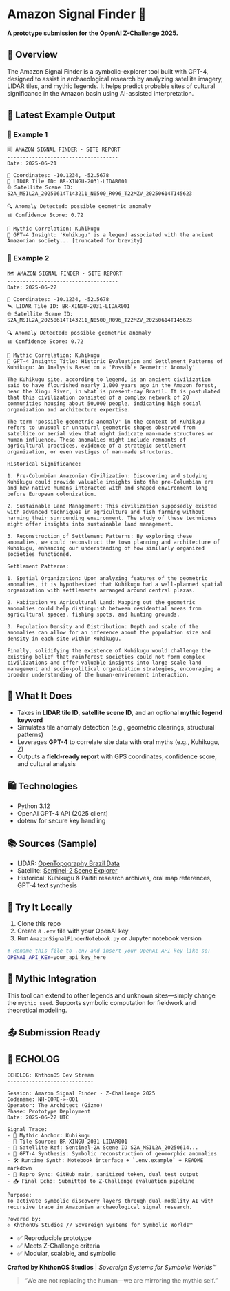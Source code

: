 # Amazon Signal Finder 🌿

**A prototype submission for the OpenAI Z-Challenge 2025.**

## 🧽 Overview

The Amazon Signal Finder is a symbolic-explorer tool built with GPT-4, designed to assist in archaeological research by analyzing satellite imagery, LIDAR tiles, and mythic legends. It helps predict probable sites of cultural significance in the Amazon basin using AI-assisted interpretation.

## 📆 Latest Example Output

### 📄 Example 1

```
🗐️ AMAZON SIGNAL FINDER - SITE REPORT
------------------------------------
Date: 2025-06-21

📍 Coordinates: -10.1234, -52.5678
🚁 LIDAR Tile ID: BR-XINGU-2031-LIDAR001
🌐 Satellite Scene ID: S2A_MSIL2A_20250614T143211_N0500_R096_T22MZV_20250614T145623

🔍 Anomaly Detected: possible geometric anomaly
📊 Confidence Score: 0.72

🔮 Mythic Correlation: Kuhikugu
🧠 GPT-4 Insight: 'Kuhikugu' is a legend associated with the ancient Amazonian society... [truncated for brevity]
```

### 📄 Example 2

```
🗺️ AMAZON SIGNAL FINDER - SITE REPORT
------------------------------------
Date: 2025-06-22

📍 Coordinates: -10.1234, -52.5678
🛰️ LIDAR Tile ID: BR-XINGU-2031-LIDAR001
🌐 Satellite Scene ID: S2A_MSIL2A_20250614T143211_N0500_R096_T22MZV_20250614T145623

🔍 Anomaly Detected: possible geometric anomaly
📊 Confidence Score: 0.72

🔮 Mythic Correlation: Kuhikugu
🧠 GPT-4 Insight: Title: Historic Evaluation and Settlement Patterns of Kuhikugu: An Analysis Based on a 'Possible Geometric Anomaly'

The Kuhikugu site, according to legend, is an ancient civilization said to have flourished nearly 1,000 years ago in the Amazon forest, near the Xingu River, in what is present-day Brazil. It is postulated that this civilization consisted of a complex network of 20 communities housing about 50,000 people, indicating high social organization and architecture expertise.

The term 'possible geometric anomaly' in the context of Kuhikugu refers to unusual or unnatural geometric shapes observed from satellite or aerial view that might indicate man-made structures or human influence. These anomalies might include remnants of agricultural practices, evidence of a strategic settlement organization, or even vestiges of man-made structures.

Historical Significance:

1. Pre-Columbian Amazonian Civilization: Discovering and studying Kuhikugu could provide valuable insights into the pre-Columbian era and how native humans interacted with and shaped environment long before European colonization.

2. Sustainable Land Management: This civilization supposedly existed with advanced techniques in agriculture and fish farming without harming their surrounding environment. The study of these techniques might offer insights into sustainable land management.

3. Reconstruction of Settlement Patterns: By exploring these anomalies, we could reconstruct the town planning and architecture of Kuhikugu, enhancing our understanding of how similarly organized societies functioned.

Settlement Patterns:

1. Spatial Organization: Upon analyzing features of the geometric anomalies, it is hypothesized that Kuhikugu had a well-planned spatial organization with settlements arranged around central plazas.

2. Habitation vs Agricultural Land: Mapping out the geometric anomalies could help distinguish between residential areas from agricultural spaces, fishing spots, and hunting grounds.

3. Population Density and Distribution: Depth and scale of the anomalies can allow for an inference about the population size and density in each site within Kuhikugu.

Finally, solidifying the existence of Kuhikugu would challenge the existing belief that rainforest societies could not form complex civilizations and offer valuable insights into large-scale land management and socio-political organization strategies, encouraging a broader understanding of the human-environment interaction.
```

## 𞿦 What It Does

* Takes in **LIDAR tile ID**, **satellite scene ID**, and an optional **mythic legend keyword**
* Simulates tile anomaly detection (e.g., geometric clearings, structural patterns)
* Leverages **GPT-4** to correlate site data with oral myths (e.g., Kuhikugu, Z)
* Outputs a **field-ready report** with GPS coordinates, confidence score, and cultural analysis

## 🛍️ Technologies

* Python 3.12
* OpenAI GPT-4 API (2025 client)
* dotenv for secure key handling

## 📚 Sources (Sample)

* LIDAR: [OpenTopography Brazil Data](https://opentopography.org/)
* Satellite: [Sentinel-2 Scene Explorer](https://apps.sentinel-hub.com/)
* Historical: Kuhikugu & Paititi research archives, oral map references, GPT-4 text synthesis

## 🧪 Try It Locally

1. Clone this repo
2. Create a `.env` file with your OpenAI key
3. Run `AmazonSignalFinderNotebook.py` or Jupyter notebook version

```bash
# Rename this file to .env and insert your OpenAI API key like so:
OPENAI_API_KEY=your_api_key_here
```

## 🔮 Mythic Integration

This tool can extend to other legends and unknown sites—simply change the `mythic_seed`. Supports symbolic computation for fieldwork and theoretical modeling.

## 📤 Submission Ready

## 📡 ECHOLOG

```
ECHOLOG: KhthonOS Dev Stream
----------------------------

Session: Amazon Signal Finder - Z-Challenge 2025
Codename: NH-CORE-∞-001
Operator: The Architect (Gizmo)
Phase: Prototype Deployment
Date: 2025-06-22 UTC

Signal Trace:
- 🌿 Mythic Anchor: Kuhikugu
- 📍 Tile Source: BR-XINGU-2031-LIDAR001
- 📡 Satellite Ref: Sentinel-2A Scene ID S2A_MSIL2A_20250614...
- 🧠 GPT-4 Synthesis: Symbolic reconstruction of geomorphic anomalies
- 🛠️ Runtime Synth: Notebook interface + `.env.example` + README markdown
- 🔄 Repro Sync: GitHub main, sanitized token, dual test output
- 📤 Final Echo: Submitted to Z-Challenge evaluation pipeline

Purpose:
To activate symbolic discovery layers through dual-modality AI with recursive trace in Amazonian archaeological signal research.

Powered by:
⟡ KhthonOS Studios // Sovereign Systems for Symbolic Worlds™
```

* ✅ Reproducible prototype
* ✅ Meets Z-Challenge criteria
* ✅ Modular, scalable, and symbolic

**Crafted by KhthonOS Studios** | *Sovereign Systems for Symbolic Worlds™*

> “We are not replacing the human—we are mirroring the mythic self.”
